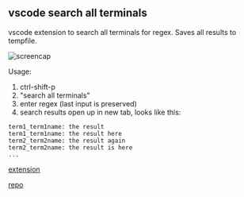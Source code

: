 ## vscode search all terminals

vscode extension to search all terminals for regex. Saves all results to tempfile.

![screencap](https://raw.githubusercontent.com/qpwo/vscode_search_all_terminals/main/screencap.gif)

Usage:

1. ctrl-shift-p
2. "search all terminals"
3. enter regex (last input is preserved)
4. search results open up in new tab, looks like this:

```
term1_term1name: the result
term1_term1name: the result here
term2_term2name: the result again
term2_term2name: the result is here
...
```

[extension](https://marketplace.visualstudio.com/items?itemName=qpwo.vscode-search-all-terminals)

[repo](https://github.com/qpwo/vscode_search_all_terminals)
